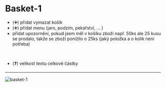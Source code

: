 # Basket-1

- (:heavy_plus_sign:) přidat vymazat košík
- (:heavy_plus_sign:) přidat menu (jaro, podzim, pekařství, ... )
- přidat upozornění, pokud jsem měl v košíku zboží např. 50ks ale 25 kusu se prodalo, takže se zboží ponížilo o 25ks (jaký položka a o kolik není potřeba)
<br>

- (:question:) velikost textu celkové částky


<hr>

![basket-1](https://user-images.githubusercontent.com/59166385/170217441-ae3f1c93-4e76-4d16-bd26-860964f8d38a.png)
